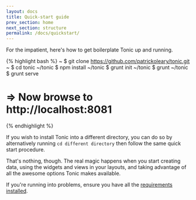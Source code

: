 ```yaml
---
layout: docs
title: Quick-start guide
prev_section: home
next_section: structure
permalink: /docs/quickstart/
---
```


For the impatient, here's how to get boilerplate Tonic up and running.

{% highlight bash %}
~ $ git clone https://github.com/patrickoleary/tonic.git
~ $ cd tonic
~/tonic $ npm install
~/tonic $ grunt init
~/tonic $ grunt
~/tonic $ grunt serve
# => Now browse to http://localhost:8081
{% endhighlight %}

If you wish to install Tonic into a different directory, you can do so by alternatively
running <code>cd different directory</code> then follow the same quick start procedure.

That's nothing, though. The real magic happens when you start creating data, using the widgets
and views in your layouts, and taking advantage of all the awesome  options Tonic makes
available.

If you're running into problems, ensure you have all the [requirements
installed][Installation].

[Installation]: /docs/installation/

